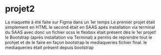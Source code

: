 # projet2
La maquette à été faite sur Figma dans un 1er temps 
Le premier projet était simplement en HTML
le second était en SAAS apès installation via terminal du SAAS avec donc un fichier scss
le flexbox était présent dès le 1er projet! 
le Bootstrap (après installation via Terminal) a permis de reprendre tout le prohjet et de le faire en façon bootstrap 
le mediaqueries fichier final. le mediaqueries était présent depuis bootstrap
